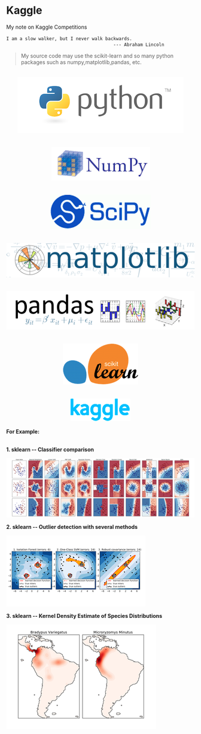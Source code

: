 # Kaggle
My note on Kaggle Competitions

```
I am a slow walker, but I never walk backwards.   
                                        --- Abraham Lincoln
```

> My source code may use the scikit-learn and so many python packages such as numpy,matplotlib,pandas, etc.

<br />
<div align=center>
<img src="https://raw.githubusercontent.com/chenyyx/Kaggle/master/images/python.png">
</div>
<br />

<br />
<div align=center>
<img src="https://raw.githubusercontent.com/chenyyx/Kaggle/master/images/numpy.png">
</div>
<br />

<br />
<div align=center>
<img src="https://raw.githubusercontent.com/chenyyx/Kaggle/master/images/scipy.png">
</div>
<br />

<br />
<div align=center>
<img src="https://raw.githubusercontent.com/chenyyx/Kaggle/master/images/matplotlib.png">
</div>
<br />

<br />
<div align=center>
<img src="https://raw.githubusercontent.com/chenyyx/Kaggle/master/images/pandas.png">
</div>
<br />

<br />
<div align=center>
<img src="https://raw.githubusercontent.com/chenyyx/Kaggle/master/images/scikitlearn.png">
</div>
<br />

<br />
<div align=center>
<img src="https://raw.githubusercontent.com/chenyyx/Kaggle/master/images/kaggle.png">
</div>
<br />

<div>
<b>For Example:</b>
</div>
<br>

<b>1. sklearn -- Classifier comparison</b>

![sklearn_Classifier_comparison](/images/sklearn_classifier_carousel.png "sklearn_Classifier_comparison")

<b>2. sklearn -- Outlier detection with several methods</b>

![sklearn_Outlier_detection](/images/sklearn_detection.png "sklearn_Outlier_detection")

<b>3. sklearn -- Kernel Density Estimate of Species Distributions</b>

![sklearn_3](/images/sklearn.png "sklearn_3")
